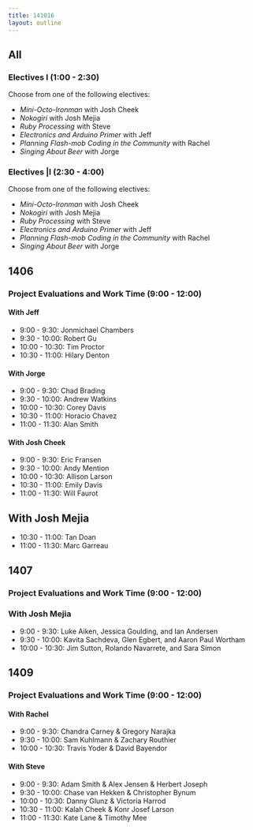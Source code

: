 ```yaml
---
title: 141016
layout: outline
---
```


## All

### Electives I (1:00 - 2:30)

Choose from one of the following electives:

* _Mini-Octo-Ironman_ with Josh Cheek
* _Nokogiri_ with Josh Mejia
* _Ruby Processing_ with Steve
* _Electronics and Arduino Primer_ with Jeff
* _Planning Flash-mob Coding in the Community_ with Rachel
* _Singing About Beer_ with Jorge

### Electives |I (2:30 - 4:00)

Choose from one of the following electives:

* _Mini-Octo-Ironman_ with Josh Cheek
* _Nokogiri_ with Josh Mejia
* _Ruby Processing_ with Steve
* _Electronics and Arduino Primer_ with Jeff
* _Planning Flash-mob Coding in the Community_ with Rachel
* _Singing About Beer_ with Jorge

## 1406

### Project Evaluations and Work Time (9:00 - 12:00)

#### With Jeff

* 9:00 - 9:30: Jonmichael Chambers
* 9:30 - 10:00: Robert Gu
* 10:00 - 10:30: Tim Proctor
* 10:30 - 11:00: Hilary Denton

#### With Jorge

* 9:00 - 9:30: Chad Brading
* 9:30 - 10:00: Andrew Watkins
* 10:00 - 10:30: Corey Davis
* 10:30 - 11:00: Horacio Chavez
* 11:00 - 11:30: Alan Smith

#### With Josh Cheek

* 9:00 - 9:30: Eric Fransen
* 9:30 - 10:00: Andy Mention
* 10:00 - 10:30: Allison Larson
* 10:30 - 11:00: Emily Davis
* 11:00 - 11:30: Will Faurot

## With Josh Mejia

* 10:30 - 11:00: Tan Doan
* 11:00 - 11:30: Marc Garreau

## 1407

### Project Evaluations and Work Time (9:00 - 12:00)

### With Josh Mejia

* 9:00 - 9:30: Luke Aiken, Jessica Goulding, and Ian Andersen
* 9:30 - 10:00: Kavita Sachdeva, Glen Egbert, and Aaron Paul Wortham
* 10:00 - 10:30: Jim Sutton, Rolando Navarrete, and Sara Simon

## 1409

### Project Evaluations and Work Time (9:00 - 12:00)

#### With Rachel

* 9:00 - 9:30: Chandra Carney & Gregory Narajka
* 9:30 - 10:00: Sam Kuhlmann & Zachary Routhier
* 10:00 - 10:30: Travis Yoder & David Bayendor

#### With Steve

* 9:00 - 9:30: Adam Smith & Alex Jensen & Herbert Joseph
* 9:30 - 10:00: Chase van Hekken & Christopher Bynum
* 10:00 - 10:30: Danny Glunz & Victoria Harrod
* 10:30 - 11:00: Kalah Cheek & Konr Josef Larson
* 11:00 - 11:30: Kate Lane & Timothy Mee
